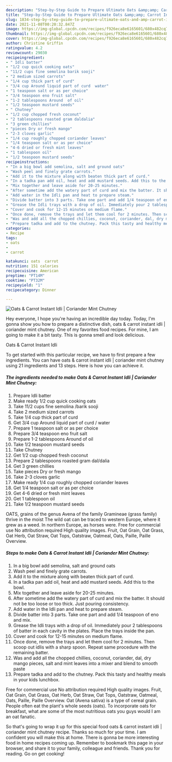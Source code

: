 ```yaml
---
description: "Step-by-Step Guide to Prepare Ultimate Oats &amp;amp; Carrot Instant Idli | Coriander Mint Chutney"
title: "Step-by-Step Guide to Prepare Ultimate Oats &amp;amp; Carrot Instant Idli | Coriander Mint Chutney"
slug: 1834-step-by-step-guide-to-prepare-ultimate-oats-and-amp-carrot-instant-idli-coriander-mint-chutney
date: 2021-11-08T00:20:32.847Z
image: https://img-global.cpcdn.com/recipes/f926eca8e6165601/680x482cq70/oats-carrot-instant-idli-coriander-mint-chutney-recipe-main-photo.jpg
thumbnail: https://img-global.cpcdn.com/recipes/f926eca8e6165601/680x482cq70/oats-carrot-instant-idli-coriander-mint-chutney-recipe-main-photo.jpg
cover: https://img-global.cpcdn.com/recipes/f926eca8e6165601/680x482cq70/oats-carrot-instant-idli-coriander-mint-chutney-recipe-main-photo.jpg
author: Christine Griffin
ratingvalue: 4.2
reviewcount: 29030
recipeingredient:
- " Idli batter"
- "1/2 cup quick cooking oats"
- "11/2 cups fine semolina barik sooji"
- "2 medium sized carrots"
- "1/4 cup thick part of curd"
- "3/4 cup Around liquid part of curd  water"
- "1 teaspoon salt or as per choice"
- "3/4 teaspoon eno fruit salt"
- "1-2 tablespoons Around  of oil"
- "1/2 teaspoon mustard seeds"
- " Chutney"
- "1/2 cup chopped fresh coconut"
- "2 tablespoons roasted gram daldalia"
- "3 green chillies"
- "pieces Dry or fresh mango"
- "2-3 cloves garlic"
- "1/4 cup roughly chopped coriander leaves"
- "1/4 teaspoon salt or as per choice"
- "4-6 dried or fresh mint leaves"
- "1 tablespoon oil"
- "1/2 teaspoon mustard seeds"
recipeinstructions:
- "In a big bowl add semolina, salt and ground oats"
- "Wash peel and finely grate carrots."
- "Add it to the mixture along with beaten thick part of curd."
- "In a tadka pan add oil, heat and add mustard seeds. Add this to the bowl."
- "Mix together and leave aside for 20-25 minutes."
- "After sometime add the watery part of curd and mix the batter. It should not be too loose or too thick. Just pouring consistency."
- "Add water in the Idli pan and heat to prepare steam."
- "Divide batter into 3 parts. Take one part and add 1/4 teaspoon of eno and mix."
- "Grease the Idli trays with a drop of oil. Immediately pour 2 tablespoons of batter in each cavity in the plates. Place the trays inside the pan."
- "Cover and cook for 12-15 minutes on medium flame."
- "Once done, remove the trays and let them cool for 2 minutes. Then scoop out idlis with a sharp spoon. Repeat same procedure with the remaining batter."
- "Was and add all the chopped chillies, coconut, coriander, dal, dry mango pieces, salt and mint leaves into a mixer and blend to smooth paste"
- "Prepare tadka and add to the chutney. Pack this tasty and healthy meals in your kids lunchbox."
categories:
- Recipe
tags:
- oats
- 
- carrot

katakunci: oats  carrot 
nutrition: 151 calories
recipecuisine: American
preptime: "PT14M"
cooktime: "PT32M"
recipeyield: "1"
recipecategory: Dinner

---
```



![Oats &amp; Carrot Instant Idli | Coriander Mint Chutney](https://img-global.cpcdn.com/recipes/f926eca8e6165601/680x482cq70/oats-carrot-instant-idli-coriander-mint-chutney-recipe-main-photo.jpg)

Hey everyone, I hope you're having an incredible day today. Today, I'm gonna show you how to prepare a distinctive dish, oats &amp; carrot instant idli | coriander mint chutney. One of my favorites food recipes. For mine, I am going to make it a bit tasty. This is gonna smell and look delicious.

Oats &amp; Carrot Instant Idli 

To get started with this particular recipe, we have to first prepare a few ingredients. You can have oats &amp; carrot instant idli | coriander mint chutney using 21 ingredients and 13 steps. Here is how you can achieve it.

<!--inarticleads1-->

##### The ingredients needed to make Oats &amp; Carrot Instant Idli | Coriander Mint Chutney:

1. Prepare  Idli batter
1. Make ready 1/2 cup quick cooking oats
1. Take 11/2 cups fine semolina /barik sooji
1. Take 2 medium sized carrots
1. Take 1/4 cup thick part of curd
1. Get 3/4 cup Around liquid part of curd / water
1. Prepare 1 teaspoon salt or as per choice
1. Prepare 3/4 teaspoon eno fruit salt
1. Prepare 1-2 tablespoons Around  of oil
1. Take 1/2 teaspoon mustard seeds
1. Take  Chutney
1. Get 1/2 cup chopped fresh coconut
1. Prepare 2 tablespoons roasted gram dal/dalia
1. Get 3 green chillies
1. Take pieces Dry or fresh mango
1. Take 2-3 cloves garlic
1. Make ready 1/4 cup roughly chopped coriander leaves
1. Get 1/4 teaspoon salt or as per choice
1. Get 4-6 dried or fresh mint leaves
1. Get 1 tablespoon oil
1. Take 1/2 teaspoon mustard seeds


OATS, grains of the genus Avena of the family Gramineae (grass family) thrive in the moist The wild oat can be traced to western Europe, where it grew as a weed. In northern Europe, as horses were. Free for commercial use No attribution required High quality images. Fruit, Oat Grain, Oat Grass, Oat Herb, Oat Straw, Oat Tops, Oatstraw, Oatmeal, Oats, Paille, Paille Overview. 

<!--inarticleads2-->

##### Steps to make Oats &amp; Carrot Instant Idli | Coriander Mint Chutney:

1. In a big bowl add semolina, salt and ground oats
1. Wash peel and finely grate carrots.
1. Add it to the mixture along with beaten thick part of curd.
1. In a tadka pan add oil, heat and add mustard seeds. Add this to the bowl.
1. Mix together and leave aside for 20-25 minutes.
1. After sometime add the watery part of curd and mix the batter. It should not be too loose or too thick. Just pouring consistency.
1. Add water in the Idli pan and heat to prepare steam.
1. Divide batter into 3 parts. Take one part and add 1/4 teaspoon of eno and mix.
1. Grease the Idli trays with a drop of oil. Immediately pour 2 tablespoons of batter in each cavity in the plates. Place the trays inside the pan.
1. Cover and cook for 12-15 minutes on medium flame.
1. Once done, remove the trays and let them cool for 2 minutes. Then scoop out idlis with a sharp spoon. Repeat same procedure with the remaining batter.
1. Was and add all the chopped chillies, coconut, coriander, dal, dry mango pieces, salt and mint leaves into a mixer and blend to smooth paste
1. Prepare tadka and add to the chutney. Pack this tasty and healthy meals in your kids lunchbox.


Free for commercial use No attribution required High quality images. Fruit, Oat Grain, Oat Grass, Oat Herb, Oat Straw, Oat Tops, Oatstraw, Oatmeal, Oats, Paille, Paille Overview. Oat (Avena sativa) is a type of cereal grain. People often eat the plant&#39;s whole seeds (oats). To incorporate oats for breakfast, what are some of the most nutritious oats you guys would I am an oat fanatic. 

So that's going to wrap it up for this special food oats &amp; carrot instant idli | coriander mint chutney recipe. Thanks so much for your time. I am confident you will make this at home. There is gonna be more interesting food in home recipes coming up. Remember to bookmark this page in your browser, and share it to your family, colleague and friends. Thank you for reading. Go on get cooking!
